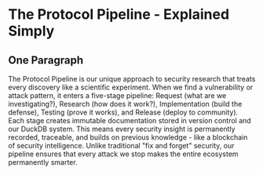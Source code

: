 # The Protocol Pipeline - Explained Simply

## One Paragraph

The Protocol Pipeline is our unique approach to security research that treats every discovery like a scientific experiment. When we find a vulnerability or attack pattern, it enters a five-stage pipeline: Request (what are we investigating?), Research (how does it work?), Implementation (build the defense), Testing (prove it works), and Release (deploy to community). Each stage creates immutable documentation stored in version control and our DuckDB system. This means every security insight is permanently recorded, traceable, and builds on previous knowledge - like a blockchain of security intelligence. Unlike traditional "fix and forget" security, our pipeline ensures that every attack we stop makes the entire ecosystem permanently smarter.